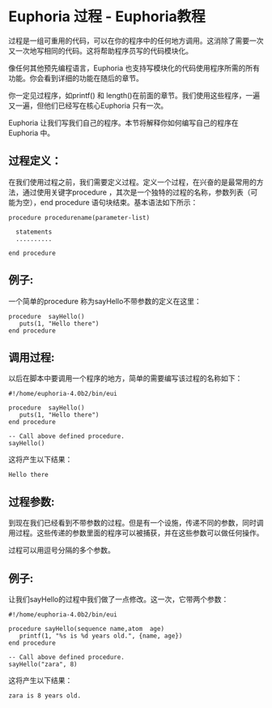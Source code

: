 # Euphoria 过程 - Euphoria教程

过程是一组可重用的代码，可以在你的程序中的任何地方调用。这消除了需要一次又一次地写相同的代码。这将帮助程序员写的代码模块化。

像任何其他预先编程语言，Euphoria 也支持写模块化的代码使用程序所需的所有功能。你会看到详细的功能在随后的章节。

你一定见过程序，如printf() 和 length()在前面的章节。我们使用这些程序，一遍又一遍，但他们已经写在核心Euphoria 只有一次。

Euphoria 让我们写我们自己的程序。本节将解释你如何编写自己的程序在Euphoria 中。

## 过程定义：

在我们使用过程之前，我们需要定义过程。定义一个过程，在兴奋的是最常用的方法，通过使用关键字procedure ，其次是一个独特的过程的名称，参数列表（可能为空），end procedure 语句块结束。基本语法如下所示：
 

```
procedure procedurename(parameter-list)

  statements
  ..........

end procedure

```


## 例子:

一个简单的procedure 称为sayHello不带参数的定义在这里：
 

```
procedure  sayHello()
   puts(1, "Hello there")
end procedure

```


## 调用过程:

以后在脚本中要调用一个程序的地方，简单的需要编写该过程的名称如下：
 

```
#!/home/euphoria-4.0b2/bin/eui

procedure  sayHello()
   puts(1, "Hello there")
end procedure 

-- Call above defined procedure.
sayHello()

```


这将产生以下结果：
 

```
Hello there

```


## 过程参数:

到现在我们已经看到不带参数的过程。但是有一个设施，传递不同的参数，同时调用过程。这些传递的参数里面的程序可以被捕获，并在这些参数可以做任何操作。

过程可以用逗号分隔的多个参数。

## 例子:

让我们sayHello的过程中我们做了一点修改。这一次，它带两个参数：
 

```
#!/home/euphoria-4.0b2/bin/eui

procedure sayHello(sequence name,atom  age)
   printf(1, "%s is %d years old.", {name, age})
end procedure

-- Call above defined procedure.
sayHello("zara", 8)

```


这将产生以下结果：
 

```
zara is 8 years old.
```


 